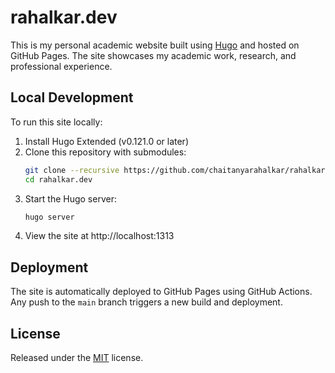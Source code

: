# rahalkar.dev

This is my personal academic website built using [Hugo](https://gohugo.io/) and hosted on GitHub Pages. The site showcases my academic work, research, and professional experience.

## Local Development

To run this site locally:

1. Install Hugo Extended (v0.121.0 or later)
2. Clone this repository with submodules:
   ```bash
   git clone --recursive https://github.com/chaitanyarahalkar/rahalkar.dev.git
   cd rahalkar.dev
   ```
3. Start the Hugo server:
   ```bash
   hugo server
   ```
4. View the site at http://localhost:1313

## Deployment

The site is automatically deployed to GitHub Pages using GitHub Actions. Any push to the `main` branch triggers a new build and deployment.

## License

Released under the [MIT](LICENSE.md) license.

